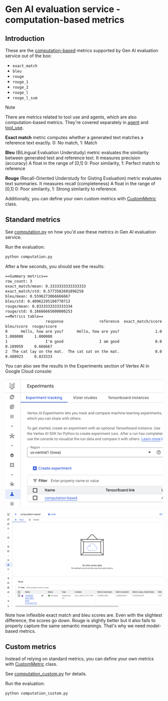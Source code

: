 # Gen AI evaluation service - computation-based metrics

## Introduction 

These are the [computation-based](https://cloud.google.com/vertex-ai/generative-ai/docs/models/determine-eval#computation-based-metrics)
metrics supported by Gen AI evaluation service out of the box:

* `exact_match`
* `bleu`
* `rouge`
* `rouge_1`
* `rouge_2`
* `rouge_l`
* `rouge_l_sum`

> [!NOTE]
> There are metrics related to tool use and agents, which are also computation-based metrics. 
> They're covered separately in [agent](./agent) and [tool_use](./tool_use).

**Exact match** metric computes whether a generated text matches a reference text exactly.
0: No match, 1: Match

**Bleu** (BiLingual Evaluation Understudy) metric evaluates the similarity between generated text and reference text.
It measures precision (accuracy)
A float in the range of [0,1]
0: Poor similarity, 1: Perfect match to reference

**Rouge** (Recall-Oriented Understudy for Gisting Evaluation) metric evaluates text summaries.
It measures recall (completeness)
A float in the range of [0,1]
0: Poor similarity, 1: Strong similarity to reference.

Additionally, you can define your own custom metrics with [CustomMetric](https://github.com/googleapis/python-aiplatform/blob/main/vertexai/evaluation/metrics/_base.py#L75)
class.   

## Standard metrics

See [computation.py](./computation.py) on how you'd use these metrics in Gen AI evaluation service.

Run the evaluation:

```python
python computation.py
```

After a few seconds, you should see the results:
```console
==Summary metrics==
row_count: 3
exact_match/mean: 0.3333333333333333
exact_match/std: 0.5773502691896258
bleu/mean: 0.5596273066666667
bleu/std: 0.40962295108770713
rouge/mean: 0.8333333333333334
rouge/std: 0.16666665000000253
==Metrics table==
                  response                reference  exact_match/score  bleu/score  rouge/score
0      Hello, how are you?      Hello, how are you?                1.0    1.000000     1.000000
1                 I'm good                I am good                0.0    0.189959     0.666667
2  The cat lay on the mat.  The cat sat on the mat.                0.0    0.488923     0.833333
```

You can also see the results in the Experiments section of Vertex AI in Google Cloud console:

![Vertex AI Experiments](../images/vertexai_exp1.png)

![Vertex AI Experiments](../images/vertexai_exp2.png)

Note how inflexible exact match and bleu scores are. Even with the slightest difference, the scores go down. 
Rouge is slightly better but it also fails to properly capture the same semantic meanings. That's why we need model-based
metrics.

## Custom metrics

Instead of relying on standard metrics, you can define your own metrics with [CustomMetric](https://github.com/googleapis/python-aiplatform/blob/main/vertexai/evaluation/metrics/_base.py#L75)
class. 

See [computation_custom.py](computation_custom.py) for details.

Run the evaluation:

```python
python computation_custom.py
```
